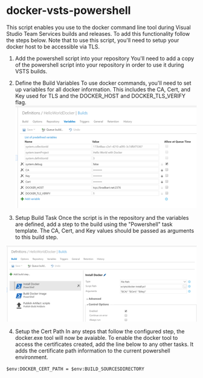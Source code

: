 # docker-vsts-powershell
This script enables you use to the docker command line tool during Visual Studio Team Services builds and releases. To add this functionality follow the steps below. Note that to use this script, you'll need to setup your docker host to be accessible via TLS. 

1. Add the powershell script into your repository 
You'll need to add a copy of the powershell script into your repository in order to use it during VSTS builds. 

2. Define the Build Variables 
To use docker commands, you'll need to set up variables for all docker information. This includes the CA, Cert, and Key used for TLS and the DOCKER_HOST and DOCKER_TLS_VERIFY flag. 
![Build Variables](/images/Build-Variables.PNG?raw=true "VSTS Build Variables")

3. Setup Build Task 
Once the script is in the repository and the variables are defined, add a step to the build using the "Powershell" task template. The CA, Cert, and Key values should be passed as arguments to this build step. 

![Build Task](/images/Build-Step.PNG?raw=true "VSTS Build Task")

4. Setup the Cert Path 
In any steps that follow the configured step, the docker.exe tool will now be avaiable. To enable the docker tool to access the certificates created, add the line below to any other tasks. It adds the certificate path information to the current powershell environment. 
```
$env:DOCKER_CERT_PATH = $env:BUILD_SOURCESDIRECTORY
``` 